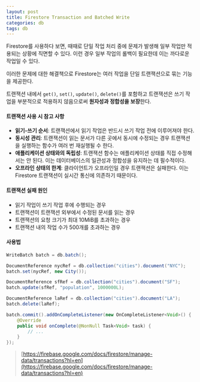 ```yaml
---
layout: post
title: Firestore Transaction and Batched Write
categories: db
tags: db
---
```


Firestore를 사용하다 보면, 때때로 단일 작업 처리 중에 문제가 발생해 일부 작업만 적용되는 상황에 직면할 수 있다. 이런 경우 일부 작업의 롤백이 필요한데 이는 까다로운 작업일 수 있다.

이러한 문제에 대한 해결책으로 Firestore는 여러 작업을 단일 트랜잭션으로 묶는 기능을 제공한다.

트랜잭션 내에서 `get()`, `set()`, `update()`, `delete()`를 포함하고 트랜잭션은 쓰기 작업을 부분적으로 적용하지 않음으로써 **원자성과 정합성을 보장**한다.

#### 트랜잭션 사용 시 참고 사항

- **읽기-쓰기 순서**: 트랜잭션에서 읽기 작업은 반드시 쓰기 작업 전에 이루어져야 한다.
- **동시성 관리**: 트랜잭션이 읽는 문서가 다른 곳에서 동시에 수정되는 경우 트랜잭션을 실행하는 함수가 여러 번 재실행될 수 한다.
- **애플리케이션 상태와의 독립성**: 트랜잭션 함수는 애플리케이션 상태를 직접 수정해서는 안 된다. 이는 데이터베이스의 일관성과 정합성을 유지하는 데 필수적이다.
- **오프라인 상태의 한계**: 클라이언트가 오프라인일 경우 트랜잭션은 실패한다. 이는 Firestore 트랜잭션이 실시간 통신에 의존하기 때문이다.

#### 트랜잭션 실패 원인

- 읽기 작업이 쓰기 작업 후에 수행되는 경우
- 트랜잭션이 트랜잭션 외부에서 수정된 문서를 읽는 경우
- 트랜잭션의 요청 크기가 최대 10MiB를 초과하는 경우
- 트랜잭션 내의 작업 수가 500개를 초과하는 경우

#### 사용법

```java
WriteBatch batch = db.batch();

DocumentReference nycRef = db.collection("cities").document("NYC");
batch.set(nycRef, new City());

DocumentReference sfRef = db.collection("cities").document("SF");
batch.update(sfRef, "population", 1000000L);

DocumentReference laRef = db.collection("cities").document("LA");
batch.delete(laRef);

batch.commit().addOnCompleteListener(new OnCompleteListener<Void>() {
    @Override
    public void onComplete(@NonNull Task<Void> task) {
        // ...
    }
});
```

> [https://firebase.google.com/docs/firestore/manage-data/transactions?hl=en](https://firebase.google.com/docs/firestore/manage-data/transactions?hl=en)